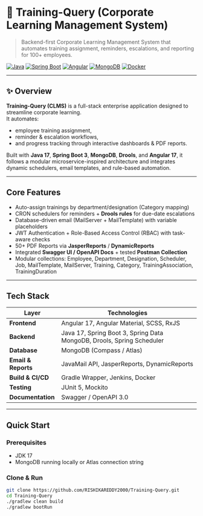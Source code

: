 # 🏢 Training-Query (Corporate Learning Management System)

> Backend-first Corporate Learning Management System that automates training assignment, reminders, escalations, and reporting for 100+ employees.

[![Java](https://img.shields.io/badge/Java-17-orange)]()
[![Spring Boot](https://img.shields.io/badge/Spring%20Boot-3.x-brightgreen)]()
[![Angular](https://img.shields.io/badge/Angular-17-red)]()
[![MongoDB](https://img.shields.io/badge/MongoDB-Atlas-green)]()
[![Docker](https://img.shields.io/badge/Docker-ready-blue)]()

---

## ✨ Overview

**Training-Query (CLMS)** is a full-stack enterprise application designed to streamline corporate learning.  
It automates:
- employee training assignment,
- reminder & escalation workflows,
- and progress tracking through interactive dashboards & PDF reports.

Built with **Java 17**, **Spring Boot 3**, **MongoDB**, **Drools**, and **Angular 17**, it follows a modular microservice-inspired architecture and integrates dynamic schedulers, email templates, and rule-based automation.

---

## Core Features
- Auto-assign trainings by department/designation (Category mapping)  
- CRON schedulers for reminders + **Drools rules** for due-date escalations  
- Database-driven email (MailServer + MailTemplate) with variable placeholders  
- JWT Authentication + Role-Based Access Control (RBAC) with task-aware checks  
- 50+ PDF Reports via **JasperReports** / **DynamicReports**  
- Integrated **Swagger UI / OpenAPI Docs** + tested **Postman Collection**  
- Modular collections: Employee, Department, Designation, Scheduler, Job, MailTemplate, MailServer, Training, Category, TrainingAssociation, TrainingDuration  

---

## Tech Stack

| Layer | Technologies |
|-------|---------------|
| **Frontend** | Angular 17, Angular Material, SCSS, RxJS |
| **Backend** | Java 17, Spring Boot 3, Spring Data MongoDB, Drools, Spring Scheduler |
| **Database** | MongoDB (Compass / Atlas) |
| **Email & Reports** | JavaMail API, JasperReports, DynamicReports |
| **Build & CI/CD** | Gradle Wrapper, Jenkins, Docker |
| **Testing** | JUnit 5, Mockito |
| **Documentation** | Swagger / OpenAPI 3.0 |

---

## Quick Start

### **Prerequisites**
- JDK 17  
- MongoDB running locally or Atlas connection string  

### **Clone & Run**
```bash
git clone https://github.com/RISHIKAREDDY2000/Training-Query.git
cd Training-Query
./gradlew clean build
./gradlew bootRun
